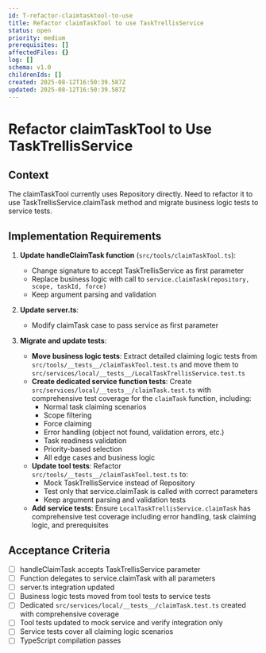 ```yaml
---
id: T-refactor-claimtasktool-to-use
title: Refactor claimTaskTool to use TaskTrellisService
status: open
priority: medium
prerequisites: []
affectedFiles: {}
log: []
schema: v1.0
childrenIds: []
created: 2025-08-12T16:50:39.587Z
updated: 2025-08-12T16:50:39.587Z
---
```


# Refactor claimTaskTool to Use TaskTrellisService

## Context

The claimTaskTool currently uses Repository directly. Need to refactor it to use TaskTrellisService.claimTask method and migrate business logic tests to service tests.

## Implementation Requirements

1. **Update handleClaimTask function** (`src/tools/claimTaskTool.ts`):
   - Change signature to accept TaskTrellisService as first parameter
   - Replace business logic with call to `service.claimTask(repository, scope, taskId, force)`
   - Keep argument parsing and validation

2. **Update server.ts**:
   - Modify claimTask case to pass service as first parameter

3. **Migrate and update tests**:
   - **Move business logic tests**: Extract detailed claiming logic tests from `src/tools/__tests__/claimTaskTool.test.ts` and move them to `src/services/local/__tests__/LocalTaskTrellisService.test.ts`
   - **Create dedicated service function tests**: Create `src/services/local/__tests__/claimTask.test.ts` with comprehensive test coverage for the `claimTask` function, including:
     - Normal task claiming scenarios
     - Scope filtering
     - Force claiming
     - Error handling (object not found, validation errors, etc.)
     - Task readiness validation
     - Priority-based selection
     - All edge cases and business logic
   - **Update tool tests**: Refactor `src/tools/__tests__/claimTaskTool.test.ts` to:
     - Mock TaskTrellisService instead of Repository
     - Test only that service.claimTask is called with correct parameters
     - Keep argument parsing and validation tests
   - **Add service tests**: Ensure `LocalTaskTrellisService.claimTask` has comprehensive test coverage including error handling, task claiming logic, and prerequisites

## Acceptance Criteria

- [ ] handleClaimTask accepts TaskTrellisService parameter
- [ ] Function delegates to service.claimTask with all parameters
- [ ] server.ts integration updated
- [ ] Business logic tests moved from tool tests to service tests
- [ ] Dedicated `src/services/local/__tests__/claimTask.test.ts` created with comprehensive coverage
- [ ] Tool tests updated to mock service and verify integration only
- [ ] Service tests cover all claiming logic scenarios
- [ ] TypeScript compilation passes
